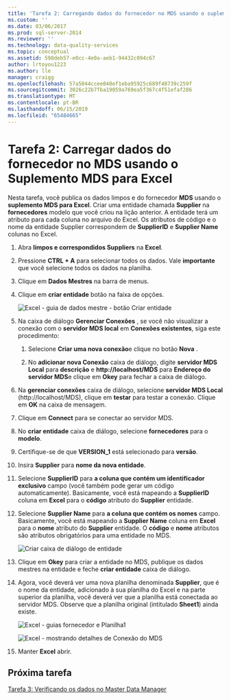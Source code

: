 ```yaml
---
title: 'Tarefa 2: Carregando dados do fornecedor no MDS usando o suplemento do MDS para Excel | Microsoft Docs'
ms.custom: ''
ms.date: 03/06/2017
ms.prod: sql-server-2014
ms.reviewer: ''
ms.technology: data-quality-services
ms.topic: conceptual
ms.assetid: 598deb57-e0cc-4e0a-aeb1-94432c094c67
author: lrtoyou1223
ms.author: lle
manager: craigg
ms.openlocfilehash: 57a5044ccee040ef1eba95925c689f48739c259f
ms.sourcegitcommit: 3026c22b7fba19059a769ea5f367c4f51efaf286
ms.translationtype: MT
ms.contentlocale: pt-BR
ms.lasthandoff: 06/15/2019
ms.locfileid: "65484665"
---
```

# <a name="task-2-uploading-supplier-data-to-mds-using-mds-add-in-for-excel"></a>Tarefa 2: Carregar dados do fornecedor no MDS usando o Suplemento MDS para Excel
  Nesta tarefa, você publica os dados limpos e do fornecedor **MDS** usando o **suplemento MDS para Excel**. Criar uma entidade chamada **Supplier** na **fornecedores** modelo que você criou na lição anterior. A entidade terá um atributo para cada coluna no arquivo do Excel. Os atributos de código e o nome da entidade Supplier correspondem de **SupplierID** e **Supplier Name** colunas no Excel.  
  
1.  Abra **limpos e correspondidos Suppliers** na **Excel**.  
  
2.  Pressione **CTRL + A** para selecionar todos os dados. Vale **importante** que você selecione todos os dados na planilha.  
  
3.  Clique em **Dados Mestres** na barra de menus.  
  
4.  Clique em **criar entidade** botão na faixa de opções.  
  
     ![Excel - guia de dados mestre - botão Criar entidade](../../2014/tutorials/media/et-ulingsdtomdsusingmdsaddinforexcel-01.jpg "Excel - guia de dados mestre - botão Criar entidade")  
  
5.  Na caixa de diálogo **Gerenciar Conexões** , se você não visualizar a conexão com o **servidor MDS local** em **Conexões existentes**, siga este procedimento:  
  
    1.  Selecione **Criar uma nova conexão**e clique no botão **Nova** .  
  
    2.  No **adicionar nova Conexão** caixa de diálogo, digite **servidor MDS Local** para **descrição** e **http://localhost/MDS** para  **Endereço do servidor MDS**e clique em **Okey** para fechar a caixa de diálogo.  
  
6.  Na **gerenciar conexões** caixa de diálogo, selecione **servidor MDS Local** (http://localhost/MDS), clique em **testar** para testar a conexão. Clique em **OK** na caixa de mensagem.  
  
7.  Clique em **Connect** para se conectar ao servidor MDS.  
  
8.  No **criar entidade** caixa de diálogo, selecione **fornecedores** para o **modelo**.  
  
9. Certifique-se de que **VERSION_1** está selecionado para **versão**.  
  
10. Insira **Supplier** para **nome da nova entidade**.  
  
11. Selecione **SupplierID** para **a coluna que contém um identificador exclusivo** campo (você também pode gerar um código automaticamente). Basicamente, você está mapeando a **SupplierID** coluna em **Excel** para o **código** atributo do **Supplier** entidade.  
  
12. Selecione **Supplier Name** para **a coluna que contém os nomes** campo. Basicamente, você está mapeando a **Supplier Name** coluna em **Excel** para o **nome** atributo do **Supplier** entidade. O **código** e **nome** atributos são atributos obrigatórios para uma entidade no MDS.  
  
     ![Criar caixa de diálogo de entidade](../../2014/tutorials/media/et-ulingsdtomdsusingmdsaddinforexcel-02.jpg "criar caixa de diálogo de entidade")  
  
13. Clique em **Okey** para criar a entidade no MDS, publique os dados mestres na entidade e feche **criar entidade** caixa de diálogo.  
  
14. Agora, você deverá ver uma nova planilha denominada **Supplier**, que é o nome da entidade, adicionado à sua planilha do Excel e na parte superior da planilha, você deverá ver que a planilha está conectada ao servidor MDS. Observe que a planilha original (intitulado **Sheet1**) ainda existe.  
  
     ![Excel - guias fornecedor e Planilha1](../../2014/tutorials/media/et-ulingsdtomdsusingmdsaddinforexcel-03.jpg "Excel - guias fornecedor e Planilha1")  
  
     ![Excel - mostrando detalhes de Conexão do MDS](../../2014/tutorials/media/et-ulingsdtomdsusingmdsaddinforexcel-04.jpg "Excel - mostrando detalhes de Conexão do MDS")  
  
15. Manter **Excel** abrir.  
  
## <a name="next-task"></a>Próxima tarefa  
 [Tarefa 3: Verificando os dados no Master Data Manager](../../2014/tutorials/task-3-verifying-the-data-in-master-data-manager.md)  
  
  
